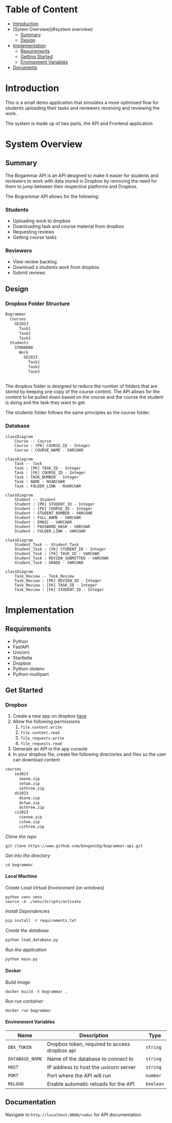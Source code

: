 # Table of Content
- [Introduction](#Introduction)
- [Sytem Overview](#system overview)
	- [Summary](#summary)
	- [Design](#design)
- [Implementation](#Implementation)
	- [Requirements](#requirements)
	- [Getting Started](#get-started)
	- [Environment Variables](#environment-variables)
- [Documents](#documents)


# Introduction
This is a small demo application that simulates a more optimised flow for students uploading their tasks and reviewers receiving and reviewing the work. 

The system is made up of two parts, the API and Frontend application

# System Overview

## Summary
The Bogammar API is an API designed to make it easier for students and reviewers to work with data stored in Dropbox by removing the need for them to jump between their respective platforms and Dropbox. 

The Bogrammar API allows for the following:
### Students
- Uploading work to dropbox
- Downloading task and course material from dropbox
- Requesting reviews
- Getting course tasks

### Reviewers
- View review backlog
- Download a students work from dropbox
- Submit reviews

## Design

### Dropbox Folder Structure
```markdown
Bogrammar
  Courses
    SE2023
      Task1
      Task2
      Task3
  Students
    ST000000
      Work
        SE2023
          Task1
          Task2
          Task3
    
```

The dropbox folder is designed to reduce the number of folders that are stored by keeping one copy of the course content. The API allows for the content to be pulled down based on the course and the course the student is doing and the task they want to get.

The students folder follows the same principles as the course folder.

### Database 
```mermaid
classDiagram
	Course -- Course
    Course : [PK] COURSE_ID - Integer
    Course : COURSE_NAME - VARCHAR
```

```mermaid
classDiagram
	Task -- Task
	Task : [PK] TASK_ID - Integer
    Task : [FK] COURSE_ID - Integer
    Task : TASK_NUMBER - Integer
    Task : NAME - NVARCHAR
    Task : FOLDER_LINK - NVARCHAR
```

```mermaid
classDiagram
	Student -- Student
	Student : [PK] STUDENT_ID - Integer
    Student : [FK] COURSE_ID - Integer
    Student : STUDENT_NUMBER - VARCHAR
    Student : FULL_NAME - VARCHAR
    Student : EMAIL - VARCHAR
    Student : PASSWORD_HASH - VARCHAR
    Student : FOLDER_LINK - VARCHAR
```

```mermaid
classDiagram
	Student_Task -- Student_Task
    Student_Task : [FK] STUDENT_ID - Integer
    Student_Task : [FK] TASK_ID - VARCHAR
    Student_Task : REVIEW_SUBMITTED - VARCHAR
    Student_Task : GRADE - VARCHAR
```

```mermaid
classDiagram
	Task_Review -- Task_Review
    Task_Review : [PK] REVIEW_ID - Integer
    Task_Review : [FK] TASK_ID - Integer
    Task_Review : [FK] STUDENT_ID - Integer
```

# Implementation
## Requirements
- Python
- FastAPI
- Uvicorn
- Startlette
- Dropbox
- Python-dotenv
- Python-multipart

## Get Started

### Dropbox
1. Create a new app on dropbox [here](https://www.dropbox.com/developers)
2. Allow the following permissions
	1. `file.content.write`
	2. `file.content.read`
	3. `file_requests.write`
	4. `file_requests.read`
3. Generate an API in the app console
4. In your dropbox file, create the following directories and files so the user can download content
``` markdown
courses
    se2023
      seone.zip
      setwo.zip
      sethree.zip
    ds2023
      dsone.zip
      dstwo.zip
      dsthree.zip
    cs2023
      cseone.zip
      cstwo.zip
      csthree.zip
```

*Clone the repo*
``` shell
git clone https://www.github.com/bonganibg/bogrammar-api.git
```

*Get into the directory*
``` shell
cd bogrammar
```

#### Local Machine

*Create Load Virtual Environment (on windows)*
``` shell
python venv venv
source -m ./venv/Scripts/activate
```

*Install Dependencies*
```python
pip install -r requirements.txt
```

*Create the database*
``` python
python load_database.py
```

*Run the application*
``` python
python main.py
```

#### Docker

*Build image*
``` shell
docker build -t bogrammar .
```

*Run run container*
``` shell
docker run bogrammar
```

#### Environment Variables
| Name | Description | Type |
| -- | -- | -- |
| `DBX_TOKEN` | Dropbox token, required to access dropbox api | `string` |
| `DATABASE_NAME` | Name of the database to connect to | `string` |
| `HOST` | IP address to host the uvicorn server | `string` |
| `PORT` | Port where the API will run | `number` |
| `RELOAD` | Enable automatic reloads for the API | `boolean` |

## Documentation
Navigate to `http://localhost:8000/redoc` for API documentation


